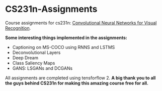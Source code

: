 # CS231n-Assignments
Course assignments for cs231n: [Convolutional Neural Networks for Visual Recognition](http://cs231n.stanford.edu/).

**Some interesting things implemented in the assignments:**
* Captioning on MS-COCO using RNNS and LSTMS
* Deconvolutional Layers
* Deep Dream
* Class Saliency Maps
* GANS: LSGANs and DCGANs

All assignments are completed using tensforflow 2.
**A big thank you to all the guys behind CS231n for making this amazing course free for all.** 
